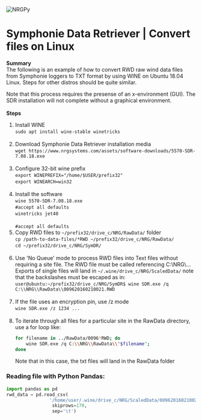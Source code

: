 <img alt="NRGPy" src="https://www.nrgsystems.com/mysite/images/logo.png?v=3" height="">

# Symphonie Data Retriever | Convert files on Linux

**Summary** <br>
The following is an example of how to convert RWD raw wind data files from Symphonie loggers to TXT format by using WINE on Ubuntu 18.04 Linux. Steps for other distros should be quite similar. 


Note that this process requires the presense of an x-environment (GUI). The SDR installation will not complete without a graphical environment.
<br><br>
**Steps** <br>

1. Install WINE <br>
    `sudo apt install wine-stable winetricks` <br><br>
1. Download Symphonie Data Retriever installation media <br>
    `wget https://www.nrgsystems.com/assets/software-downloads/5570-SDR-7.08.18.exe` <br><br>
1. Configure 32-bit wine prefix <br>
    `export WINEPREFIX="/home/$USER/prefix32"` <br>
    `export WINEARCH=win32` <br><br>
1. Install the software <br>
    `wine 5570-SDR-7.08.18.exe` <br>
    `#accept all defaults` <br>
    `winetricks jet40`<br><br>
    `#accept all defaults` <br>
1. Copy RWD files to `~/prefix32/drive_c/NRG/RawData/` folder <br>
    `cp /path-to-data-files/*RWD ~/prefix32/drive_c/NRG/RawData/`<br>
    `cd ~/prefix32/drive_c/NRG/SymDR/` <br><br>
1. Use 'No Queue' mode to process RWD files into Text files without requiring a site file. The RWD file must be called referencing C:\\NRG\\... Exports of single files will land in `~/.wine/drive_c/NRG/ScaledData/` note that the backslashes must be escaped as in: <br>
`user@ubuntu:~/prefix32/drive_c/NRG/SymDR$ wine SDR.exe /q C:\\NRG\\RawData\\009620160210021.RWD` <br><br>
1. If the file uses an encryption pin, use /z mode <br>
    `wine SDR.exe /z 1234 ...`<br><br>
1. To iterate through all files for a particular site in the RawData directory, use a for loop like:
    ```bash
    for filename in ../RawData/0096*RWD; do
        wine SDR.exe /q C:\\NRG\\RawData\\"$filename";
    done
    ```
    Note that in this case, the txt files will land in the RawData folder

### Reading file with Python Pandas:
``` python
import pandas as pd
rwd_data = pd.read_csv(
                '/home/user/.wine/drive_c/NRG/ScaledData/009620160210021.txt', 
                 skiprows=170, 
                 sep='\t')
```
